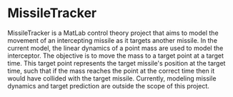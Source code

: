 # MissileTracker
MissileTracker is a MatLab control theory project that aims to model the movement of an intercepting missile as it targets another missile.
In the current model, the linear dynamics of a point mass are used to model the interceptor.
The objective is to move the mass to a target point at a target time.
This target point represents the target missile's position at the target time, such that if the mass reaches the point at the correct time then it would have collided with the target missile.
Currently, modeling missile dynamics and target prediction are outside the scope of this project.
